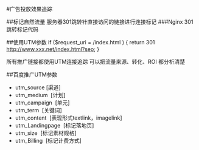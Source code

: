 #广告投放效果追踪


##标记自然流量
服务器301跳转针直接访问的链接进行连接标记
###Nginx 301跳转标记代码

##使用UTM参数
    if ($request_uri = /index.html ) { return 301 http://www.xxx.net/index.html?seo; }  


所有推广链接都使用UTM连接追踪 可以把流量来源、转化、ROI 都分析清楚

##百度推广UTM参数
- utm_source    [渠道]
- utm_medium     [计划]
- utm_campaign     [单元]
- utm_term     [关键词]
- utm_content     [表现形式textlink，imagelink]
- utm_Landingpage     [标记落地页]
- utm_size     [标记素材规格]
- utm_Billing     [标记计费方式]

##